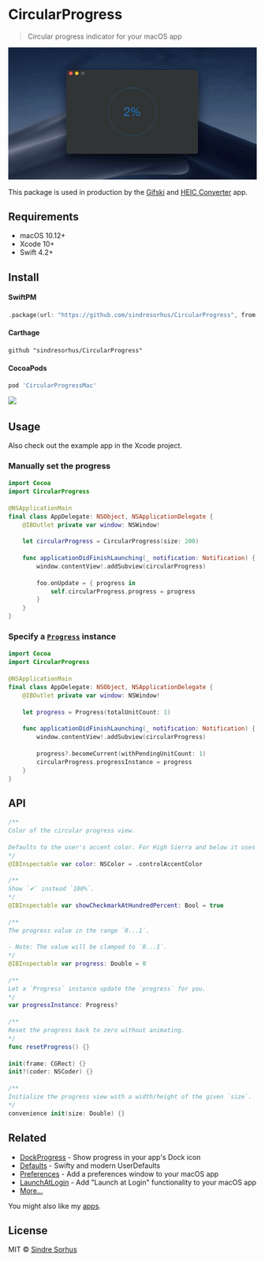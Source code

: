 # CircularProgress

> Circular progress indicator for your macOS app

<img src="screenshot.gif" width="834">

This package is used in production by the [Gifski](https://github.com/sindresorhus/gifski-app) and [HEIC Converter](https://sindresorhus.com/heic-converter) app.


## Requirements

- macOS 10.12+
- Xcode 10+
- Swift 4.2+


## Install

#### SwiftPM

```swift
.package(url: "https://github.com/sindresorhus/CircularProgress", from: "0.1.2")
```

#### Carthage

```
github "sindresorhus/CircularProgress"
```

#### CocoaPods

```ruby
pod 'CircularProgressMac'
```

<a href="https://www.patreon.com/sindresorhus">
	<img src="https://c5.patreon.com/external/logo/become_a_patron_button@2x.png" width="160">
</a>


## Usage

Also check out the example app in the Xcode project.

### Manually set the progress

```swift
import Cocoa
import CircularProgress

@NSApplicationMain
final class AppDelegate: NSObject, NSApplicationDelegate {
	@IBOutlet private var window: NSWindow!

	let circularProgress = CircularProgress(size: 200)

	func applicationDidFinishLaunching(_ notification: Notification) {
		window.contentView!.addSubview(circularProgress)

		foo.onUpdate = { progress in
			self.circularProgress.progress = progress
		}
	}
}
```

### Specify a [`Progress`](https://developer.apple.com/documentation/foundation/progress) instance

```swift
import Cocoa
import CircularProgress

@NSApplicationMain
final class AppDelegate: NSObject, NSApplicationDelegate {
	@IBOutlet private var window: NSWindow!

	let progress = Progress(totalUnitCount: 1)

	func applicationDidFinishLaunching(_ notification: Notification) {
		window.contentView!.addSubview(circularProgress)

		progress?.becomeCurrent(withPendingUnitCount: 1)
		circularProgress.progressInstance = progress
	}
}
```


## API

```swift
/**
Color of the circular progress view.

Defaults to the user's accent color. For High Sierra and below it uses a fallback color.
*/
@IBInspectable var color: NSColor = .controlAccentColor

/**
Show `✔` instead `100%`.
*/
@IBInspectable var showCheckmarkAtHundredPercent: Bool = true

/**
The progress value in the range `0...1`.

- Note: The value will be clamped to `0...1`.
*/
@IBInspectable var progress: Double = 0

/**
Let a `Progress` instance update the `progress` for you.
*/
var progressInstance: Progress?

/**
Reset the progress back to zero without animating.
*/
func resetProgress() {}

init(frame: CGRect) {}
init?(coder: NSCoder) {}

/**
Initialize the progress view with a width/height of the given `size`.
*/
convenience init(size: Double) {}
```


## Related

- [DockProgress](https://github.com/sindresorhus/DockProgress) - Show progress in your app's Dock icon
- [Defaults](https://github.com/sindresorhus/Defaults) - Swifty and modern UserDefaults
- [Preferences](https://github.com/sindresorhus/Preferences) - Add a preferences window to your macOS app
- [LaunchAtLogin](https://github.com/sindresorhus/LaunchAtLogin) - Add "Launch at Login" functionality to your macOS app
- [More…](https://github.com/search?q=user%3Asindresorhus+language%3Aswift)

You might also like my [apps](https://sindresorhus.com/apps).


## License

MIT © [Sindre Sorhus](https://sindresorhus.com)
